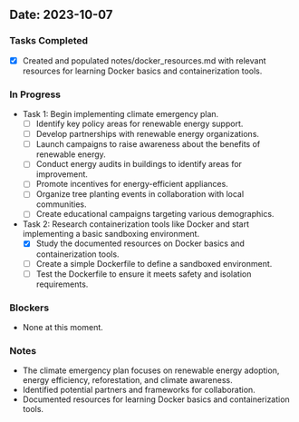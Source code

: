 ## Date: 2023-10-07

### Tasks Completed
- [x] Created and populated notes/docker_resources.md with relevant resources for learning Docker basics and containerization tools.

### In Progress
- Task 1: Begin implementing climate emergency plan.
  - [ ] Identify key policy areas for renewable energy support.
  - [ ] Develop partnerships with renewable energy organizations.
  - [ ] Launch campaigns to raise awareness about the benefits of renewable energy.
  - [ ] Conduct energy audits in buildings to identify areas for improvement.
  - [ ] Promote incentives for energy-efficient appliances.
  - [ ] Organize tree planting events in collaboration with local communities.
  - [ ] Create educational campaigns targeting various demographics.

- Task 2: Research containerization tools like Docker and start implementing a basic sandboxing environment.
  - [x] Study the documented resources on Docker basics and containerization tools.
  - [ ] Create a simple Dockerfile to define a sandboxed environment.
  - [ ] Test the Dockerfile to ensure it meets safety and isolation requirements.

### Blockers
- None at this moment.

### Notes
- The climate emergency plan focuses on renewable energy adoption, energy efficiency, reforestation, and climate awareness.
- Identified potential partners and frameworks for collaboration.
- Documented resources for learning Docker basics and containerization tools.
